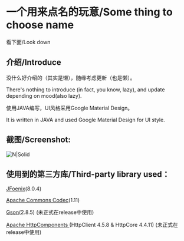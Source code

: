 # 一个用来点名的玩意/Some thing to choose name

看下面/Look down


## 介绍/Introduce
没什么好介绍的（其实是懒），随缘考虑更新（也是懒）。


There's nothing to introduce (in fact, you know, lazy), and update depending on mood(also lazy).



使用JAVA编写，UI风格采用Google Material Design。


It is written in JAVA and used Google Material Design for UI style.


## 截图/Screenshot:



![N|Solid](https://github.com/Het7230/iamgeLib/raw/master/n1.PNG)



## 使用到的第三方库/Third-party library used：


[JFoenix](https://github.com/jfoenixadmin/JFoenix)(8.0.4)


[Apache Commons Codec](http://commons.apache.org/proper/commons-codec/)(1.11)


[Gson](https://github.com/google/gson)(2.8.5) (未正式在release中使用)

[Apache HttpComponents ](http://hc.apache.org/)  (HttpClient 4.5.8 & HttpCore  4.4.11) (未正式在release中使用)